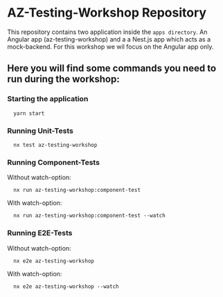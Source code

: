 # AZ-Testing-Workshop Repository

This repository contains two application inside the `apps directory`. An Angular app (az-testing-workshop) and a a Nest.js app which acts as a mock-backend. For this workshop we wil focus on the Angular app only.

## Here you will find some commands you need to run during the workshop:

### Starting the application

```console
  yarn start
```

### Running Unit-Tests

```console
  nx test az-testing-workshop
```

### Running Component-Tests

Without watch-option:

```console
  nx run az-testing-workshop:component-test
```

With watch-option:

```console
  nx run az-testing-workshop:component-test --watch
```

### Running E2E-Tests

Without watch-option:

```console
  nx e2e az-testing-workshop
```

With watch-option:

```console
  nx e2e az-testing-workshop --watch
```
